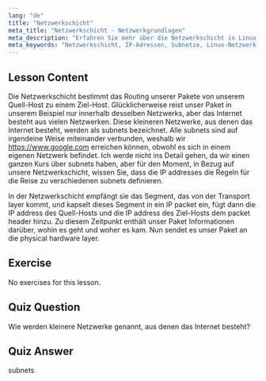 ```yaml
---
lang: "de"
title: "Netzwerkschicht"
meta_title: "Netzwerkschicht - Netzwerkgrundlagen"
meta_description: "Erfahren Sie mehr über die Netzwerkschicht in Linux, wie IP-Adressen Pakete über Subnetze routen und ihre Rolle bei der Datenübertragung. Beginnen Sie Ihre Reise ins Linux-Netzwerk!"
meta_keywords: "Netzwerkschicht, IP-Adressen, Subnetze, Linux-Netzwerk, Paket-Routing, Anfänger, Tutorial, Leitfaden"
---
```


## Lesson Content

Die Netzwerkschicht bestimmt das Routing unserer Pakete von unserem Quell-Host zu einem Ziel-Host. Glücklicherweise reist unser Paket in unserem Beispiel nur innerhalb desselben Netzwerks, aber das Internet besteht aus vielen Netzwerken. Diese kleineren Netzwerke, aus denen das Internet besteht, werden als subnets bezeichnet. Alle subnets sind auf irgendeine Weise miteinander verbunden, weshalb wir <https://www.google.com> erreichen können, obwohl es sich in einem eigenen Netzwerk befindet. Ich werde nicht ins Detail gehen, da wir einen ganzen Kurs über subnets haben, aber für den Moment, in Bezug auf unsere Netzwerkschicht, wissen Sie, dass die IP addresses die Regeln für die Reise zu verschiedenen subnets definieren.

In der Netzwerkschicht empfängt sie das Segment, das von der Transport layer kommt, und kapselt dieses Segment in ein IP packet ein, fügt dann die IP address des Quell-Hosts und die IP address des Ziel-Hosts dem packet header hinzu. Zu diesem Zeitpunkt enthält unser Paket Informationen darüber, wohin es geht und woher es kam. Nun sendet es unser Paket an die physical hardware layer.

## Exercise

No exercises for this lesson.

## Quiz Question

Wie werden kleinere Netzwerke genannt, aus denen das Internet besteht?

## Quiz Answer

subnets
